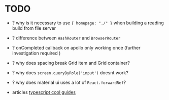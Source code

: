 # TODO

* ? why is it necessary to use `{ homepage: "./" }` when building a reading build from file server
* ? difference between `HashRouter` and `BrowserRouter`
* ? onCompleted callback on apollo only working once (further investigation required )
* ? why does spacing break Grid item and Grid container?
* ? why does `screen.queryByRole('input')` doesnt work?
* ? why does material ui uses a lot of `React.forwardRef`?


* articles
[typescript cool guides](https://github.com/markerikson/react-redux-links/blob/master/static-typing.md)